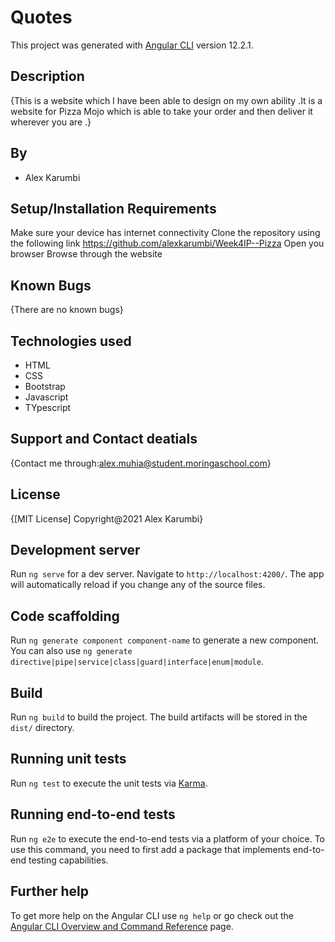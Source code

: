 # Quotes

This project was generated with [Angular CLI](https://github.com/angular/angular-cli) version 12.2.1.

## Description
{This is a website which I have been able to design on my own ability .It is a website for Pizza Mojo which is able to take your order and then deliver it wherever you are .}

## By
* Alex Karumbi

## Setup/Installation Requirements
Make sure your device has internet connectivity
Clone the repository using the following link https://github.com/alexkarumbi/Week4IP--Pizza
Open you browser
Browse through the website
## Known Bugs
{There are no known bugs}

## Technologies used
* HTML
* CSS
* Bootstrap
* Javascript
* TYpescript
## Support and Contact deatials
{Contact me through:alex.muhia@student.moringaschool.com}

## License
{[MIT License] Copyright@2021 Alex Karumbi}
## Development server

Run `ng serve` for a dev server. Navigate to `http://localhost:4200/`. The app will automatically reload if you change any of the source files.

## Code scaffolding

Run `ng generate component component-name` to generate a new component. You can also use `ng generate directive|pipe|service|class|guard|interface|enum|module`.

## Build

Run `ng build` to build the project. The build artifacts will be stored in the `dist/` directory.

## Running unit tests

Run `ng test` to execute the unit tests via [Karma](https://karma-runner.github.io).

## Running end-to-end tests

Run `ng e2e` to execute the end-to-end tests via a platform of your choice. To use this command, you need to first add a package that implements end-to-end testing capabilities.

## Further help

To get more help on the Angular CLI use `ng help` or go check out the [Angular CLI Overview and Command Reference](https://angular.io/cli) page.
